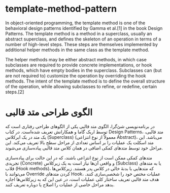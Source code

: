 # template-method-pattern
In object-oriented programming, the template method is one of the behavioral design patterns identified by Gamma et al.[1] in the book Design Patterns. The template method is a method in a superclass, usually an abstract superclass, and defines the skeleton of an operation in terms of a number of high-level steps. These steps are themselves implemented by additional helper methods in the same class as the template method.

The helper methods may be either abstract methods, in which case subclasses are required to provide concrete implementations, or hook methods, which have empty bodies in the superclass. Subclasses can (but are not required to) customize the operation by overriding the hook methods. The intent of the template method is to define the overall structure of the operation, while allowing subclasses to refine, or redefine, certain steps.[2]


# الگوی طراحی متد قالبی
در برنامه‌نویسی شئ‌گرا، الگوی متد قالبی یکی از الگوهای طراحی رفتاری است که توسط اریک گاما و همکارانش تعریف شده‌است. در کتاب Design Patterns، متد قالبی، یک متد در یک ابرکلاس (Superclass) (معمولاً از نوع انتزاعی Abstract)، می‌باشد. این متد اسکلت یک عملیات را بر اساس تعدادی از مراحل سطح بالا تعریف می‌کند. این مراحل خود توسط متدهای کمکی اضافی در همان کلاس متد قالبی پیاده‌سازی می‌شوند.

متدهای کمکی ممکن است از نوع انتزاعی باشند، که در این حالت برای پیاده‌سازی تجریدی (Concrete) و واقعی آن‌ها نیاز است به یک زیرکلاس (Subclass) یا به متدهای قلاب (Hook methods)، که متدهایی با بدنهٔ خالی در کلاس پدر هستند. زیرکلاس‌ها می‌توانند با Override کردن متدهای Hook، عملیات مختص خود را شخصی‌سازی کنند. هدف متد قالبی تعریف ساختار کلی عملیات است، در عین این که به زیرکلاس‌ها اجازه بدهد مراحل خاصی از عملیات را اصلاح یا دوباره تعریف کنند.
